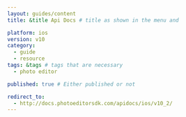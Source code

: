 ```yaml
---
layout: guides/content
title: &title Api Docs # title as shown in the menu and

platform: ios
version: v10
category:
  - guide
  - resource
tags: &tags # tags that are necessary
  - photo editor

published: true # Either published or not

redirect_to:
  - http://docs.photoeditorsdk.com/apidocs/ios/v10_2/
---
```

